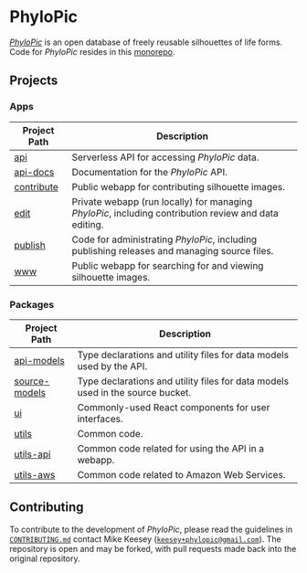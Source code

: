 # PhyloPic

_[PhyloPic](https://www.phylopic.org)_ is an open database of freely reusable silhouettes of life forms. Code for _PhyloPic_ resides in this [monorepo](https://classic.yarnpkg.com/blog/2017/08/02/introducing-workspaces/).

## Projects

### Apps

| Project Path                    | Description                                                                                           |
| ------------------------------- | ----------------------------------------------------------------------------------------------------- |
| [api](./apps/api)               | Serverless API for accessing _PhyloPic_ data.                                                         |
| [api-docs](./apps/api-docs)     | Documentation for the _PhyloPic_ API.                                                                 |
| [contribute](./apps/contribute) | Public webapp for contributing silhouette images.                                                     |
| [edit](./apps/edit)             | Private webapp (run locally) for managing _PhyloPic_, including contribution review and data editing. |
| [publish](./apps/publish)       | Code for administrating _PhyloPic_, including publishing releases and managing source files.          |
| [www](./apps/www)               | Public webapp for searching for and viewing silhouette images.                                        |

### Packages

| Project Path                              | Description                                                                    |
| ----------------------------------------- | ------------------------------------------------------------------------------ |
| [api-models](./packages/api-models)       | Type declarations and utility files for data models used by the API.           |
| [source-models](./packages/source-models) | Type declarations and utility files for data models used in the source bucket. |
| [ui](./packages/ui)                       | Commonly-used React components for user interfaces.                            |
| [utils](./packages/utils)                 | Common code.                                                                   |
| [utils-api](./packages/utils-api)         | Common code related for using the API in a webapp.                             |
| [utils-aws](./packages/utils-aws)         | Common code related to Amazon Web Services.                                    |

## Contributing

To contribute to the development of _PhyloPic_, please read the guidelines in [`CONTRIBUTING.md`](./CONTRIBUTING.md) contact Mike Keesey ([`keesey+phylopic@gmail.com`](keesey+phylopic@gmail.com)). The repository is open and may be forked, with pull requests made back into the original repository.
